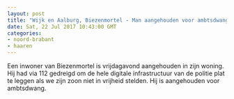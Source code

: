 ```yaml
---
layout: post
title: "Wijk en Aalburg, Biezenmortel - Man aangehouden voor ambtsdwang"
date: Sat, 22 Jul 2017 10:43:00 GMT
categories: 
- noord-brabant 
- haaren 
---
```


Een inwoner van Biezenmortel is vrijdagavond aangehouden in zijn woning. Hij had via 112 gedreigd om de hele digitale infrastructuur van de politie plat te leggen als we zijn zoon niet in vrijheid stelden. Hij is aangehouden voor ambtsdwang.
